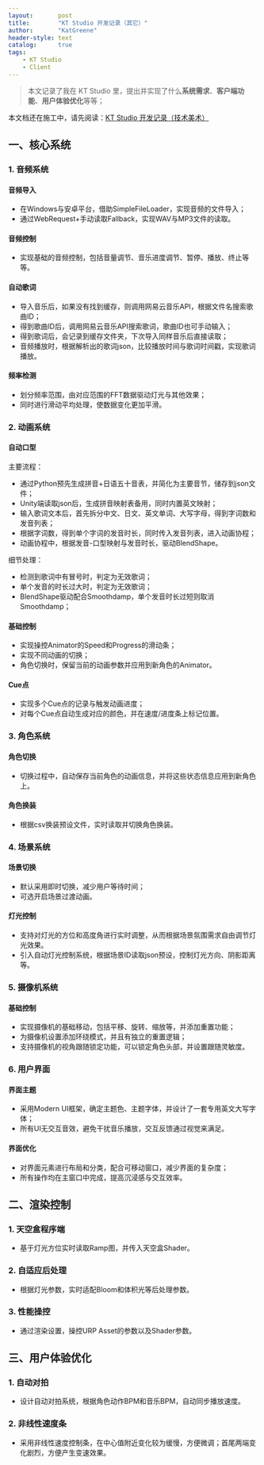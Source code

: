 ```yaml
---
layout:       post
title:        "KT Studio 开发记录（其它）"
author:       "KatGreene"
header-style: text
catalog:      true
tags:
    - KT Studio
    - Client
---
```


> 本文记录了我在 KT Studio 里，提出并实现了什么**系统需求**、**客户端功能**、**用户体验优化**等等；

本文档还在施工中，请先阅读：<a href = "https://katgreene.github.io/2025/01/23/kt-studio-details/">KT Studio 开发记录（技术美术）</a>

## 一、核心系统

### 1. 音频系统

#### 音频导入

- 在Windows与安卓平台，借助SimpleFileLoader，实现音频的文件导入；
- 通过WebRequest+手动读取Fallback，实现WAV与MP3文件的读取。

#### 音频控制
- 实现基础的音频控制，包括音量调节、音乐进度调节、暂停、播放、终止等等。

#### 自动歌词
- 导入音乐后，如果没有找到缓存，则调用网易云音乐API，根据文件名搜索歌曲ID；
- 得到歌曲ID后，调用网易云音乐API搜索歌词，歌曲ID也可手动输入；
- 得到歌词后，会记录到缓存文件夹，下次导入同样音乐后直接读取；
- 音频播放时，根据解析出的歌词json，比较播放时间与歌词时间戳，实现歌词播放。

#### 频率检测
- 划分频率范围，由对应范围的FFT数据驱动灯光与其他效果；
- 同时进行滑动平均处理，使数据变化更加平滑。

### 2. 动画系统

#### 自动口型
主要流程：
- 通过Python预先生成拼音+日语五十音表，并简化为主要音节，储存到json文件；
- Unity端读取json后，生成拼音映射表备用，同时内置英文映射；
- 输入歌词文本后，首先拆分中文、日文、英文单词、大写字母，得到字词数和发音列表；
- 根据字词数，得到单个字词的发音时长，同时传入发音列表，进入动画协程；
- 动画协程中，根据发音-口型映射与发音时长，驱动BlendShape。

细节处理：
- 检测到歌词中有冒号时，判定为无效歌词；
- 单个发音的时长过大时，判定为无效歌词；
- BlendShape驱动配合Smoothdamp，单个发音时长过短则取消Smoothdamp；

#### 基础控制
- 实现操控Animator的Speed和Progress的滑动条；
- 实现不同动画的切换；
- 角色切换时，保留当前的动画参数并应用到新角色的Animator。

#### Cue点
- 实现多个Cue点的记录与触发动画进度；
- 对每个Cue点自动生成对应的颜色，并在速度/进度条上标记位置。

### 3. 角色系统

#### 角色切换
- 切换过程中，自动保存当前角色的动画信息，并将这些状态信息应用到新角色上。

#### 角色换装
- 根据csv换装预设文件，实时读取并切换角色换装。

### 4. 场景系统

#### 场景切换
- 默认采用即时切换，减少用户等待时间；
- 可选开启场景过渡动画。

#### 灯光控制
- 支持对灯光的方位和高度角进行实时调整，从而根据场景氛围需求自由调节灯光效果。
- 引入自动灯光控制系统，根据场景ID读取json预设，控制灯光方向、阴影距离等。

### 5. 摄像机系统

#### 基础控制
- 实现摄像机的基础移动，包括平移、旋转、缩放等，并添加重置功能；
- 为摄像机设置添加环绕模式，并且有独立的重置逻辑；
- 支持摄像机的视角跟随锁定功能，可以锁定角色头部，并设置跟随灵敏度。

### 6. 用户界面

#### 界面主题
- 采用Modern UI框架，确定主题色、主题字体，并设计了一套专用英文大写字体；
- 所有UI无交互音效，避免干扰音乐播放，交互反馈通过视觉来满足。

#### 界面优化
- 对界面元素进行布局和分类，配合可移动窗口，减少界面的复杂度；
- 所有操作均在主窗口中完成，提高沉浸感与交互效率。

## 二、渲染控制

### 1. 天空盒程序端
- 基于灯光方位实时读取Ramp图，并传入天空盒Shader。

### 2. 自适应后处理
- 根据灯光参数，实时适配Bloom和体积光等后处理参数。

### 3. 性能操控
- 通过渲染设置，操控URP Asset的参数以及Shader参数。

## 三、用户体验优化

### 1. 自动对拍
- 设计自动对拍系统，根据角色动作BPM和音乐BPM，自动同步播放速度。

### 2. 非线性速度条
- 采用非线性速度控制条，在中心值附近变化较为缓慢，方便微调；首尾两端变化剧烈，方便产生变速效果。


























